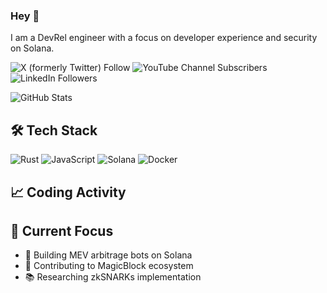 
### Hey :wave:
I am a DevRel engineer with a focus on developer experience and security on Solana.


![X (formerly Twitter) Follow](https://img.shields.io/twitter/follow/%40udoka_am?style=for-the-badge&logo=x&logoSize=large&label=Let's%20Connect&labelColor=%232BA7A9&color=blue&link=https%3A%2F%2Fx.com%2Fudoka_AM)  ![YouTube Channel Subscribers](https://img.shields.io/youtube/channel/subscribers/UCg7PcGEygT1gNcjU1J5eWKw?style=for-the-badge&logoSize=auto&label=youtube) 	![LinkedIn Followers](https://img.shields.io/badge/linkedin/udoka,am-%230077B5.svg?style=for-the-badge&logo=linkedin&logoColor=white)


![GitHub Stats](https://github-readme-stats.vercel.app/api?username=Udoka-AM&show_icons=true&theme=dark&include_all_commits=true)

## 🛠️ Tech Stack
![Rust](https://img.shields.io/badge/-Rust-000000?style=flat&logo=rust&logoColor=orange)
![JavaScript](https://img.shields.io/badge/-JavaScript-F7DF1E?style=flat&logo=javascript&logoColor=black)
![Solana](https://img.shields.io/badge/-Solana-9945FF?style=flat&logo=solana&logoColor=white)
![Docker](https://img.shields.io/badge/-Docker-2496ED?style=flat&logo=docker&logoColor=white)

## 📈 Coding Activity
<!--START_SECTION:waka-->
<!--END_SECTION:waka-->

## 🎯 Current Focus
- 🔬 Building MEV arbitrage bots on Solana
- 🌱 Contributing to MagicBlock ecosystem
- 📚 Researching zkSNARKs implementation

